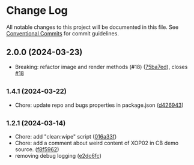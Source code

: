 # Change Log

All notable changes to this project will be documented in this file.
See [Conventional Commits](https://conventionalcommits.org) for commit guidelines.

## 2.0.0 (2024-03-23)

- Breaking: refactor image and render methods (#18) ([75ba7ed](https://github.com/32bitkid/sci.js/commit/75ba7ed)), closes [#18](https://github.com/32bitkid/sci.js/issues/18)

## <small>1.4.1 (2024-03-22)</small>

- Chore: update repo and bugs properties in package.json ([d426943](https://github.com/32bitkid/sci.js/commit/d426943))

## <small>1.2.1 (2024-03-14)</small>

- Chore: add "clean:wipe" script ([016a33f](https://github.com/32bitkid/sci.js/commit/016a33f))
- Chore: add a comment about weird content of XOP02 in CB demo source. ([f8f5962](https://github.com/32bitkid/sci.js/commit/f8f5962))
- removing debug logging ([e2dc6fc](https://github.com/32bitkid/sci.js/commit/e2dc6fc))
